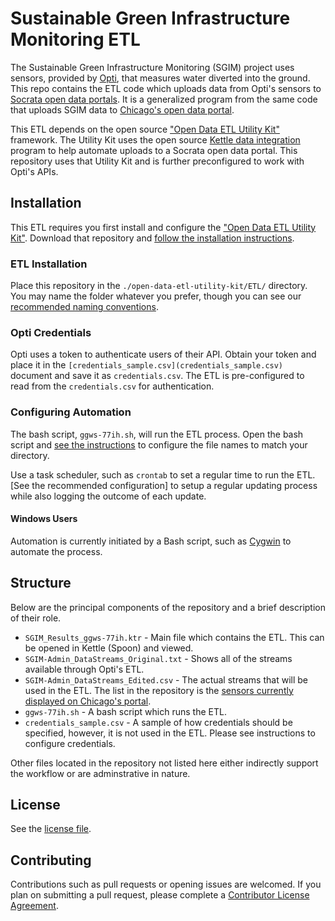 # Sustainable Green Infrastructure Monitoring ETL

The Sustainable Green Infrastructure Monitoring (SGIM) project uses sensors, provided by [Opti](https://optirtc.com), that measures water diverted into the ground. This repo contains the ETL code which uploads data from Opti's sensors to [Socrata open data portals](https://www.socrata.com). It is a generalized program from the same code that uploads SGIM data to [Chicago's open data portal](https://data.cityofchicago.org/Environment-Sustainable-Development/Sustainable-Green-Infrastructure-Monitoring-Sensor/ggws-77ih).

This ETL depends on the open source ["Open Data ETL Utility Kit"](https://github.com/Chicago/open-data-etl-utility-kit) framework. The Utility Kit uses the open source [Kettle data integration]() program to help automate uploads to a Socrata open data portal. This repository uses that Utility Kit and is further preconfigured to work with Opti's APIs.

## Installation

This ETL requires you first install and configure the ["Open Data ETL Utility Kit"](https://github.com/Chicago/open-data-etl-utility-kit). Download that repository and [follow the installation instructions](http://open-data-etl-utility-kit.readthedocs.io/en/stable/installation-configuration.html).

### ETL Installation

Place this repository in the `./open-data-etl-utility-kit/ETL/` directory. You may name the folder whatever you prefer, though you can see our [recommended naming conventions](http://open-data-etl-utility-kit.readthedocs.io/en/stable/creating-configuring-ETL.html#suggested-naming-conventions).

### Opti Credentials

Opti uses a token to authenticate users of their API. Obtain your token and place it in the `[credentials_sample.csv](credentials_sample.csv)` document and save it as `credentials.csv`. The ETL is pre-configured to read from the `credentials.csv` for authentication.

### Configuring Automation

The bash script, `ggws-77ih.sh`, will run the ETL process. Open the bash script and [see the instructions](http://open-data-etl-utility-kit.readthedocs.io/en/stable/setting-up-automation.html#configurating-setup-script-sh-e-g-abcd-1234-sh) to configure the file names to match your directory.

Use a task scheduler, such as `crontab` to set a regular time to run the ETL. [See the recommended configuration] to setup a regular updating process while also logging the outcome of each update.

#### Windows Users

Automation is currently initiated by a Bash script, such as [Cygwin](https://www.cygwin.com/) to automate the process.

## Structure

Below are the principal components of the repository and a brief description of their role.

  - `SGIM_Results_ggws-77ih.ktr` - Main file which contains the ETL. This can be opened in Kettle (Spoon) and viewed.
  - `SGIM-Admin_DataStreams_Original.txt` - Shows all of the streams available through Opti's ETL.
  - `SGIM-Admin_DataStreams_Edited.csv` - The actual streams that will be used in the ETL. The list in the repository is the [sensors currently displayed on Chicago's portal](https://data.cityofchicago.org/Environment-Sustainable-Development/Sustainable-Green-Infrastructure-Monitoring-Sensor/ggws-77ih).
  - `ggws-77ih.sh` - A bash script which runs the ETL. 
  - `credentials_sample.csv` - A sample of how credentials should be specified, however, it is not used in the ETL. Please see instructions to configure credentials.

Other files located in the repository not listed here either indirectly support the workflow or are adminstrative in nature.

## License

See the [license file](LICENSE.md).

## Contributing

Contributions such as pull requests or opening issues are welcomed. If you plan on submitting a pull request, please complete a [Contributor License Agreement](https://www.clahub.com/agreements/Chicago/SGIM_Results).
